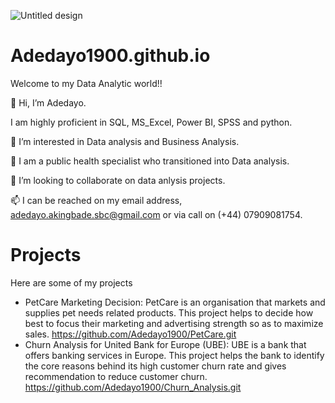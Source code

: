 ![Untitled design](https://github.com/Adedayo1900/Adedayo1900.github.io/assets/130705411/b48e3966-e053-4db1-ad92-c07c3c5febf5)
# Adedayo1900.github.io
Welcome to my Data Analytic world!!
  
👋 Hi, I’m Adedayo.

I am highly proficient in SQL, MS_Excel, Power BI, SPSS and python.

👀 I’m interested in Data analysis and Business Analysis.

🌱 I am a public health specialist who transitioned into Data analysis.

💞️ I’m looking to collaborate on data anlysis projects.

📫 I can be reached on my email address, adedayo.akingbade.sbc@gmail.com or via call on (+44) 07909081754.

# Projects
Here are some of my projects
- PetCare Marketing Decision: PetCare is an organisation that markets and supplies pet needs related products. This project helps to decide how best to focus their marketing and advertising strength so as to maximize sales. https://github.com/Adedayo1900/PetCare.git
- Churn Analysis for United Bank for Europe (UBE): UBE is a bank that offers banking services in Europe. This project helps the bank to identify the core reasons behind its high customer churn rate and gives recommendation to reduce customer churn. https://github.com/Adedayo1900/Churn_Analysis.git
